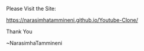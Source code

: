 Please Visit the Site:

  https://narasimhatammineni.github.io/Youtube-Clone/

Thank You

  ~NarasimhaTammineni
